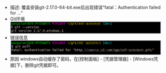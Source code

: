 * 描述: 覆盖安装git-2.17.0-64-bit.exe后出现错误“fatal：Authentication failed for ...”
* Git环境![git版本](../../src/main/resources/picture/1240-20210115033158986.png)
* 错误信息![Authentication failed](../../src/main/resources/picture/1240-20210115033158996.png)
* 原因
windows自动缓存了密码，在[控制面板] - [凭据管理器] - [Windows凭据]下，删除git凭据即可。